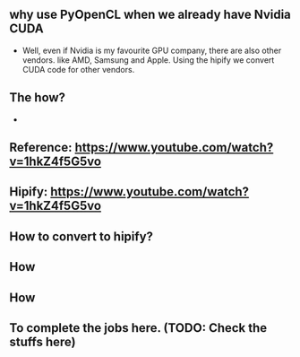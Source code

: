 ## why use PyOpenCL when we already have Nvidia CUDA
   * Well, even if Nvidia is my favourite GPU company, there are also other vendors.
     like AMD, Samsung and Apple.
     Using the hipify we convert CUDA code for other vendors.

## The how?
   *

## Reference: https://www.youtube.com/watch?v=1hkZ4f5G5vo

## Hipify: https://www.youtube.com/watch?v=1hkZ4f5G5vo

## How to convert to hipify?

## How

## How

## To complete the jobs here. (TODO: Check the stuffs here)
